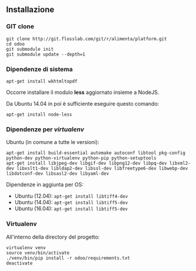  ## Installazione

### GIT clone

```
git clone http://git.flosslab.com/git/r/alimenta/platform.git
cd odoo
git submodule init
git submodule update --depth=1
```

### Dipendenze di sistema

```
apt-get install wkhtmltopdf
```

Occorre installare il modulo **less** aggiornato insieme a NodeJS.

Da Ubuntu 14.04 in poi è sufficiente eseguire questo comando: 

```
apt-get install node-less
```

### Dipendenze per **_**virtualenv**_**

Ubuntu (in comune a tutte le versioni):

```
apt-get install build-essential automake autoconf libtool pkg-config python-dev python-virtualenv python-pip python-setuptools
apt-get install libjpeg-dev libgif-dev libpng12-dev libpq-dev libxml2-dev libxslt1-dev libldap2-dev libssl-dev libfreetype6-dev libwebp-dev libdotconf-dev libsasl2-dev libyaml-dev
```

Dipendenze in aggiunta per OS:
- Ubuntu (12.04): `apt-get install libtiff4-dev`
- Ubuntu (14.04): `apt-get install libtiff5-dev`
- Ubuntu (16.04): `apt-get install libtiff5-dev`

### Virtualenv

All'interno della directory del progetto:

```
virtualenv venv
source venv/bin/activate
./venv/bin/pip install -r odoo/requirements.txt
deactivate
```

